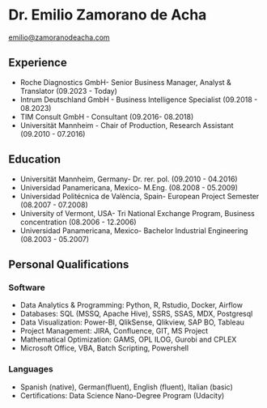 # Dr. Emilio Zamorano de Acha
emilio@zamoranodeacha.com

## Experience
- Roche Diagnostics GmbH- Senior Business Manager, Analyst & Translator (09.2023 - Today)
- Intrum Deutschland GmbH - Business Intelligence Specialist (09.2018 - 08.2023)
- TIM Consult GmbH - Consultant (09.2016- 08.2018)
- Universität Mannheim - Chair of Production, Research Assistant  (09.2010 - 07.2016)

## Education
- Universität Mannheim, Germany- Dr. rer. pol. (09.2010 - 04.2016)
- Universidad Panamericana, Mexico- M.Eng. (08.2008 - 05.2009)
- Universidad Politécnica de València, Spain- European Project Semester (08.2007 - 07.2008)
- University of Vermont, USA- Tri National Exchange Program, Business concentration (08.2006 - 12.2006)
- Universidad Panamericana, Mexico- Bachelor Industrial Engineering (08.2003 - 05.2007)

## Personal Qualifications

### Software
- Data Analytics  &  Programming: Python, R, Rstudio, Docker, Airflow
- Databases: SQL (MSSQ, Apache Hive), SSRS, SSAS, MDX, Postgresql
- Data Visualization: Power-BI, QlikSense, Qlikview, SAP BO, Tableau
- Project Management: JIRA, Confluence, GIT, MS Project
- Mathematical Optimization: GAMS, OPL ILOG, Gurobi and CPLEX
- Microsoft Office, VBA, Batch Scripting, Powershell
### Languages
- Spanish (native), German(fluent), English (fluent), Italian (basic)
- Certifications: Data Science Nano-Degree Program (Udacity)

